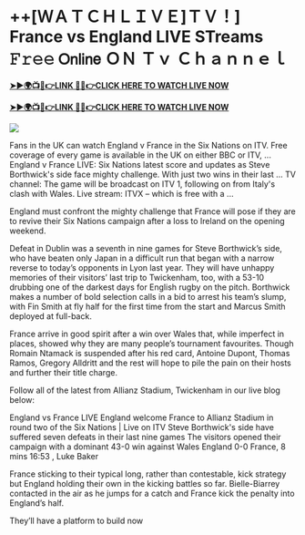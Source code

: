# ++[ＷＡＴＣＨＬＩＶＥ]ＴＶ！] France vs England LIVE STreams 𝙵𝚛𝚎𝚎 𝖮𝗇𝗅𝗂𝗇𝖾 ＯＮ Ｔｖ Ｃｈａｎｎｅｌ


**[➤►🌍📺📱👉LINK 🔴✅👉CLICK HERE TO WATCH LIVE NOW](https://mr-juniior.blogspot.com/2025/02/rug.html)**

**[➤►🌍📺📱👉LINK 🔴✅👉CLICK HERE TO WATCH LIVE NOW](https://mr-juniior.blogspot.com/2025/02/rug.html)**

[![](https://blogger.googleusercontent.com/img/b/R29vZ2xl/AVvXsEjNiOWRB3jdxsmxMRD7jkwKxsaZ5Nw2w9r6Zl7pWcRY1oy3VaREp6oLXa2h4xZACO5Iaq12YPaUzOslPrTv3cSH90fA94u6k0FPqczaYVL02SZ-uErMPKyOt3VgLVu3lfXsPoj3_QMNJSLTP8W1c_ErsgFSkrV-QHKnkHkKLMOTWljjQyTwK_kePi0JC4s/w520-h293/Rugby%20Image.gif)](https://mr-juniior.blogspot.com/2025/02/rug.html)

Fans in the UK can watch England v France in the Six Nations on ITV. Free coverage of every game is available in the UK on either BBC or ITV, ... England v France LIVE: Six Nations latest score and updates as Steve Borthwick's side face mighty challenge. With just two wins in their last ... TV channel: The game will be broadcast on ITV 1, following on from Italy's clash with Wales. Live stream: ITVX – which is free with a ...

England must confront the mighty challenge that France will pose if they are to revive their Six Nations campaign after a loss to Ireland on the opening weekend.

Defeat in Dublin was a seventh in nine games for Steve Borthwick’s side, who have beaten only Japan in a difficult run that began with a narrow reverse to today’s opponents in Lyon last year. They will have unhappy memories of their visitors’ last trip to Twickenham, too, with a 53-10 drubbing one of the darkest days for English rugby on the pitch. Borthwick makes a number of bold selection calls in a bid to arrest his team’s slump, with Fin Smith at fly half for the first time from the start and Marcus Smith deployed at full-back.

France arrive in good spirit after a win over Wales that, while imperfect in places, showed why they are many people’s tournament favourites. Though Romain Ntamack is suspended after his red card, Antoine Dupont, Thomas Ramos, Gregory Alldritt and the rest will hope to pile the pain on their hosts and further their title charge.

Follow all of the latest from Allianz Stadium, Twickenham in our live blog below:

England vs France LIVE
England welcome France to Allianz Stadium in round two of the Six Nations | Live on ITV
Steve Borthwick's side have suffered seven defeats in their last nine games
The visitors opened their campaign with a dominant 43-0 win against Wales
England 0-0 France, 8 mins
16:53 , Luke Baker

France sticking to their typical long, rather than contestable, kick strategy but England holding their own in the kicking battles so far. Bielle-Biarrey contacted in the air as he jumps for a catch and France kick the penalty into England’s half.

They’ll have a platform to build now
